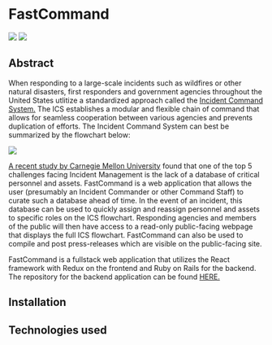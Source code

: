 # FastCommand

<img src="https://img.shields.io/badge/LinkedIn-cameron--mackintosh-informational?style=for-the-badge&labelColor=black&logo=linkedin&logoColor=0077b5&&color=0FBBD6"/>
<img src="https://img.shields.io/badge/Github-cbmackintosh-informational?style=for-the-badge&labelColor=black&logo=github&color=8B0BD5"/>

## Abstract

When responding to a large-scale incidents such as wildfires or other natural disasters, first responders and government agencies throughout the United States utlitize a standardized approach called the <a href="https://www.ready.gov/incident-management">Incident Command System.</a> The ICS establishes a modular and flexible chain of command that allows for seamless cooperation between various agencies and prevents duplication of efforts. The Incident Command System can best be summarized by the flowchart below:

<img src="https://upload.wikimedia.org/wikipedia/commons/3/3e/ICS_Structure.PNG">

<a href="https://insights.sei.cmu.edu/blog/top-5-incident-management-issues/">A recent study by Carnegie Mellon University</a> found that one of the top 5 challenges facing Incident Management is the lack of a database of critical personnel and assets. FastCommand is a web application that allows the user (presumably an Incident Commander or other Command Staff) to curate such a database ahead of time. In the event of an incident, this database can be used to quickly assign and reassign personnel and assets to specific roles on the ICS flowchart. Responding agencies and members of the public will then have access to a read-only public-facing webpage that displays the full ICS flowchart.  FastCommand can also be used to compile and post press-releases which are visible on the public-facing site.

FastCommand is a fullstack web application that utilizes the React framework with Redux on the frontend and Ruby on Rails for the backend. The repository for the backend application can be found <a href="https://github.com/cbmackintosh/fast-command-engine">HERE.</a>


## Installation

## Technologies used
